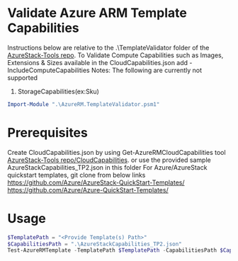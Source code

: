 # Validate Azure ARM Template Capabilities
Instructions below are relative to the .\TemplateValidator folder of the [AzureStack-Tools repo](..).
To Validate Compute Capabilities such as Images, Extensions & Sizes available in the CloudCapabilities.json add -IncludeComputeCapabilities
Notes: 
The following are currently not supported
1. StorageCapabilities(ex:Sku)

```powershell
Import-Module ".\AzureRM.TemplateValidator.psm1"
```
# Prerequisites
Create CloudCapabilities.json by using Get-AzureRMCloudCapabilities tool [AzureStack-Tools repo/CloudCapabilities](../CloudCapabilities). or use the provided sample AzureStackCapabilities_TP2.json in this folder
For Azure/AzureStack quickstart templates, git clone from below links
https://github.com/Azure/AzureStack-QuickStart-Templates/
https://github.com/Azure/Azure-QuickStart-Templates/
# Usage
```powershell
$TemplatePath = "<Provide Template(s) Path>"
$CapabilitiesPath = ".\AzureStackCapabilities_TP2.json"
Test-AzureRMTemplate -TemplatePath $TemplatePath -CapabilitiesPath $CapabilitiesPath -Verbose #-IncludeComputeCapabilities
```